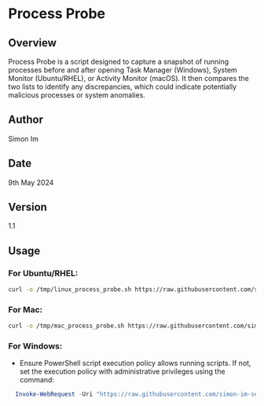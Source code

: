 # Process Probe

## Overview
Process Probe is a script designed to capture a snapshot of running processes before and after opening Task Manager (Windows), System Monitor (Ubuntu/RHEL), or Activity Monitor (macOS). It then compares the two lists to identify any discrepancies, which could indicate potentially malicious processes or system anomalies.

## Author
Simon Im

## Date
9th May 2024

## Version
1.1

## Usage

### For Ubuntu/RHEL:
```bash
curl -o /tmp/linux_process_probe.sh https://raw.githubusercontent.com/simon-im-security/Process-Probe/main/linux_process_probe.sh && chmod +x /tmp/linux_process_probe.sh && /tmp/linux_process_probe.sh
```

### For Mac:
```bash
curl -o /tmp/mac_process_probe.sh https://raw.githubusercontent.com/simon-im-security/Process-Probe/main/mac_process_probe.sh && chmod +x /tmp/mac_process_probe.sh && /tmp/mac_process_probe.sh
```

### For Windows:
- Ensure PowerShell script execution policy allows running scripts. If not, set the execution policy with administrative privileges using the command:
```powershell
  Invoke-WebRequest -Uri "https://raw.githubusercontent.com/simon-im-security/Process-Probe/main/win_process_probe.ps1" -OutFile "$env:TEMP\win_process_probe.ps1"; Set-ExecutionPolicy RemoteSigned -Scope Process; Start-Process -FilePath "powershell.exe" -ArgumentList "-File $env:TEMP\win_process_probe.ps1" -Verb RunAs
```
